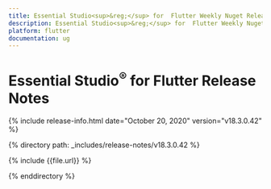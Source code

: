 ```yaml
---
title: Essential Studio<sup>&reg;</sup> for  Flutter Weekly Nuget Release Release Notes  
description: Essential Studio<sup>&reg;</sup> for  Flutter Weekly Nuget Release Release Notes  
platform: flutter
documentation: ug
---
```


# Essential Studio<sup>&reg;</sup> for  Flutter Release Notes  

{% include release-info.html date="October 20, 2020"  version="v18.3.0.42" %} 


{% directory path: _includes/release-notes/v18.3.0.42 %}

{% include {{file.url}} %}

{% enddirectory %}